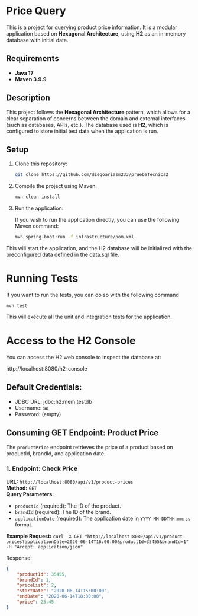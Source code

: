 # Price Query

This is a project for querying product price information. It is a modular application based on **Hexagonal Architecture**, using **H2** as an in-memory database with initial data.

## Requirements

- **Java 17**
- **Maven 3.9.9**

## Description

This project follows the **Hexagonal Architecture** pattern, which allows for a clear separation of concerns between the domain and external interfaces (such as databases, APIs, etc.). The database used is **H2**, which is configured to store initial test data when the application is run.

## Setup

1. Clone this repository:

   ```bash
   git clone https://github.com/diegoariasm233/pruebaTecnica2

2. Compile the project using Maven:

    ```bash
    mvn clean install

3. Run the application:

   If you wish to run the application directly, you can use the following Maven command:

    ```bash
   mvn spring-boot:run -f infrastructure/pom.xml

This will start the application, and the H2 database will be initialized with the preconfigured data defined in the data.sql file.

# Running Tests

If you want to run the tests, you can do so with the following command
    
    mvn test

This will execute all the unit and integration tests for the application.

# Access to the H2 Console
You can access the H2 web console to inspect the database at:

http://localhost:8080/h2-console

## Default Credentials:

 - JDBC URL: jdbc:h2:mem:testdb
 - Username: sa
 - Password: (empty)


## Consuming GET Endpoint: Product Price

The `productPrice` endpoint retrieves the price of a product based on productId, brandId, and application date.

### 1. Endpoint: Check Price

**URL:** `http://localhost:8080/api/v1/product-prices`  
**Method:** `GET`  
**Query Parameters:**
- `productId` (required): The ID of the product.
- `brandId` (required): The ID of the brand.
- `applicationDate` (required): The application date in `YYYY-MM-DDTHH:mm:ss` format.

**Example Request:**
 `curl -X GET "http://localhost:8080/api/v1/product-prices?applicationDate=2020-06-14T16:00:00&productId=35455&brandId=1" -H "Accept: application/json"`

Response: 
```json
{
    "productId": 35455,
    "brandId": 1,
    "priceList": 2,
    "startDate": "2020-06-14T15:00:00",
    "endDate": "2020-06-14T18:30:00",
    "price": 25.45
}